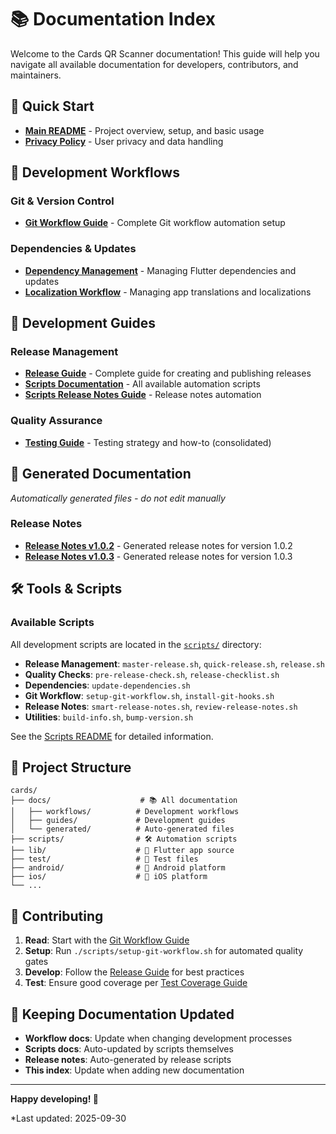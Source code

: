 # 📚 Documentation Index

Welcome to the Cards QR Scanner documentation! This guide will help you navigate all available documentation for developers, contributors, and maintainers.

## 🚀 Quick Start

- **[Main README](../README.md)** - Project overview, setup, and basic usage
- **[Privacy Policy](../PRIVACY_POLICY.md)** - User privacy and data handling

## 🔧 Development Workflows

### Git & Version Control

- **[Git Workflow Guide](workflows/GIT_WORKFLOW.md)** - Complete Git workflow automation setup

### Dependencies & Updates

- **[Dependency Management](workflows/DEPENDENCY_MANAGEMENT.md)** - Managing Flutter dependencies and updates
- **[Localization Workflow](workflows/LOCALIZATION_WORKFLOW.md)** - Managing app translations and localizations

## 📖 Development Guides

### Release Management

- **[Release Guide](guides/RELEASE.md)** - Complete guide for creating and publishing releases
- **[Scripts Documentation](../scripts/README.md)** - All available automation scripts
- **[Scripts Release Notes Guide](../scripts/RELEASE_NOTES_GUIDE.md)** - Release notes automation

### Quality Assurance

- **[Testing Guide](guides/TESTING.md)** - Testing strategy and how-to (consolidated)

## 🤖 Generated Documentation

_Automatically generated files - do not edit manually_

### Release Notes

- **[Release Notes v1.0.2](archive/release-notes/smart-release-notes-v1.0.2.md)** - Generated release notes for version 1.0.2
- **[Release Notes v1.0.3](archive/release-notes/smart-release-notes-v1.0.3.md)** - Generated release notes for version 1.0.3

## 🛠️ Tools & Scripts

### Available Scripts

All development scripts are located in the [`scripts/`](../scripts/) directory:

- **Release Management**: `master-release.sh`, `quick-release.sh`, `release.sh`
- **Quality Checks**: `pre-release-check.sh`, `release-checklist.sh`
- **Dependencies**: `update-dependencies.sh`
- **Git Workflow**: `setup-git-workflow.sh`, `install-git-hooks.sh`
- **Release Notes**: `smart-release-notes.sh`, `review-release-notes.sh`
- **Utilities**: `build-info.sh`, `bump-version.sh`

See the [Scripts README](../scripts/README.md) for detailed information.

## 📱 Project Structure

```
cards/
├── docs/                    # 📚 All documentation
│   ├── workflows/          # Development workflows
│   ├── guides/             # Development guides
│   └── generated/          # Auto-generated files
├── scripts/                # 🛠️ Automation scripts
├── lib/                    # 📱 Flutter app source
├── test/                   # 🧪 Test files
├── android/                # 🤖 Android platform
├── ios/                    # 🍎 iOS platform
└── ...
```

## 🤝 Contributing

1. **Read**: Start with the [Git Workflow Guide](workflows/GIT_WORKFLOW.md)
2. **Setup**: Run `./scripts/setup-git-workflow.sh` for automated quality gates
3. **Develop**: Follow the [Release Guide](guides/RELEASE.md) for best practices
4. **Test**: Ensure good coverage per [Test Coverage Guide](guides/TEST_COVERAGE.md)

## 🔄 Keeping Documentation Updated

- **Workflow docs**: Update when changing development processes
- **Scripts docs**: Auto-updated by scripts themselves
- **Release notes**: Auto-generated by release scripts
- **This index**: Update when adding new documentation

---

**Happy developing! 🎉**

\*Last updated: 2025-09-30
